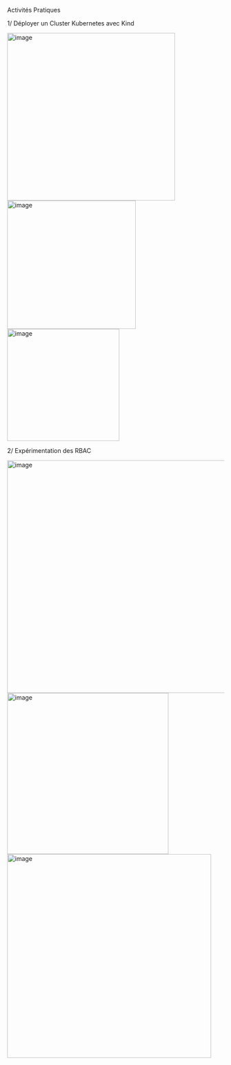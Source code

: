 Activités Pratiques


1/ Déployer un Cluster Kubernetes avec Kind


<img width="389" alt="image" src="https://github.com/user-attachments/assets/b1869246-7023-452b-9cf9-3a736026cdbb" />



<img width="298" alt="image" src="https://github.com/user-attachments/assets/57ddf4f0-4964-47ec-994c-1a744ed1b323" />



<img width="260" alt="image" src="https://github.com/user-attachments/assets/b827f633-cd24-4dd4-8663-97b2a6b2c1e5" />



2/ Expérimentation des RBAC


<img width="540" alt="image" src="https://github.com/user-attachments/assets/a1d37ba6-e1b6-448b-813b-658040f49693" />



<img width="374" alt="image" src="https://github.com/user-attachments/assets/b50968a5-f4cc-4e82-b536-f091fbefee7a" />



<img width="473" alt="image" src="https://github.com/user-attachments/assets/daab1e66-4199-4b93-8bff-ecc695de97ef" />



